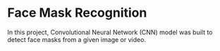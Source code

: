 # Face Mask Recognition

In this project, Convolutional Neural Network (CNN) model was built to detect face masks from a given image or video.
